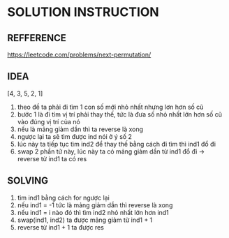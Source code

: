 # SOLUTION INSTRUCTION 

## REFFERENCE
https://leetcode.com/problems/next-permutation/

## IDEA 
[4, 3, 5, 2, 1]

1. theo đề ta phải đi tìm 1 con số mới nhỏ nhất nhưng lơn hơn số cũ
2. bước 1 là đi tìm vị trí phải thay thế, tức là đưa số nhỏ nhất lớn hơn số cũ vào đúng vị trí của nó
3. nếu là mảng giảm dần thì ta reverse là xong
4. ngược lại ta sẽ tìm được ind nói ở ý số 2
5. lúc này ta tiếp tục tìm ind2 để thay thế bằng cách đi tìm thì ind1 đổ đi
6. swap 2 phần tử này, lúc này ta có mảng giảm dần từ ind1 đổ đi -> reverse từ ind1 ta có res

## SOLVING 
1. tìm ind1 bằng cách for ngược lại
2. nếu ind1 = -1 tức là mảng giảm dần thì reverse là xong
3. nếu ind1 = i nào đó thì tìm ind2 nhỏ nhất lớn hơn ind1
4. swap(ind1, ind2) ta được mảng giảm từ ind1 + 1
5. reverse từ ind1 + 1 ta được res
 




